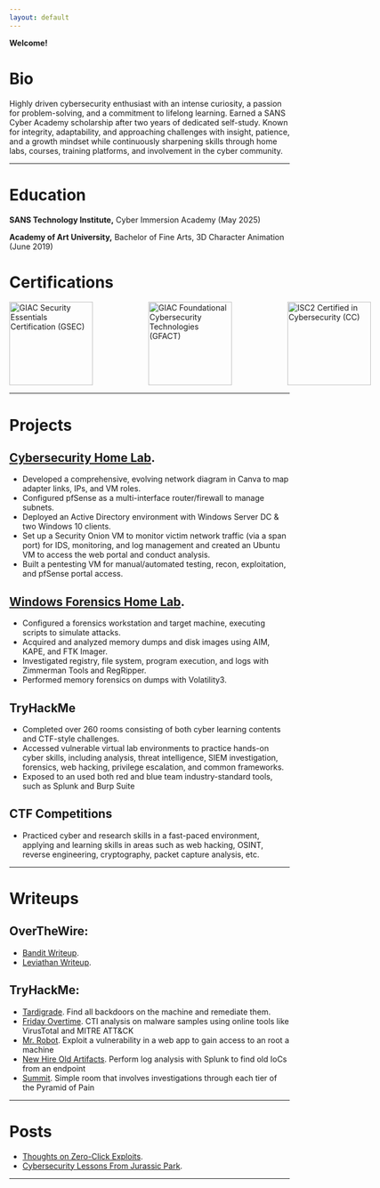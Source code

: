 ```yaml
---
layout: default
---
```


**Welcome!**

# Bio

Highly driven cybersecurity enthusiast with an intense curiosity, a passion for problem-solving, and a commitment to lifelong learning. Earned a SANS Cyber Academy scholarship after two years of dedicated self-study. Known for integrity, adaptability, and approaching challenges with insight, patience, and a growth mindset while continuously sharpening skills through home labs, courses, training platforms, and involvement in the cyber community.

---

# Education

**SANS Technology Institute,** Cyber Immersion Academy (May 2025)

**Academy of Art University,** Bachelor of Fine Arts, 3D Character Animation (June 2019)

# Certifications

<div style="display: flex; gap: 100px;">
    <a href="https://www.credly.com/badges/79b72e81-4a43-477e-9333-330d7c2faaac/public_url" target="_blank">
        <img src="https://github.com/user-attachments/assets/7572f80d-d020-4841-a32d-e3984cb462f9" alt="GIAC Security Essentials Certification (GSEC)" width="150">
    </a>
    <a href="https://www.credly.com/badges/fcc07bf5-304c-448e-b31d-41285a98ee5a/public_url" target="_blank">
        <img src="https://github.com/user-attachments/assets/e79e3509-ca9f-4106-b3f1-a2b9ead32aeb" alt="GIAC Foundational Cybersecurity Technologies (GFACT)" width="150">
    </a>
    <a href="https://www.credly.com/badges/9c67ac40-1748-4df4-97eb-f5da82538ce2/public_url" target="_blank">
        <img src="https://github.com/user-attachments/assets/fc75e1cf-5ff2-4a0c-baf4-2bf551056621" alt="ISC2 Certified in Cybersecurity (CC)" width="150">
    </a>
</div>

---

# Projects

## [Cybersecurity Home Lab](./projects/cybersecurity-home-lab.md).

- Developed a comprehensive, evolving network diagram in Canva to map adapter links, IPs, and VM roles. 
- Configured pfSense as a multi-interface router/firewall to manage subnets. 
- Deployed an Active Directory environment with Windows Server DC & two Windows 10 clients. 
- Set up a Security Onion VM to monitor victim network traffic (via a span port) for IDS, monitoring, and log 
management and created an Ubuntu VM to access the web portal and conduct analysis. 
- Built a pentesting VM for manual/automated testing, recon, exploitation, and pfSense portal access. 
  

## [Windows Forensics Home Lab](./projects/windows-forensics-home-lab.md).

- Configured a forensics workstation and target machine, executing scripts to simulate attacks. 
- Acquired and analyzed memory dumps and disk images using AIM, KAPE, and FTK Imager. 
- Investigated registry, file system, program execution, and logs with Zimmerman Tools and RegRipper. 
- Performed memory forensics on dumps with Volatility3. 

## TryHackMe

- Completed over 260 rooms consisting of both cyber learning contents and CTF-style challenges.
- Accessed vulnerable virtual lab environments to practice hands-on cyber skills, including analysis, threat intelligence, SIEM investigation, forensics, web hacking, privilege escalation, and common frameworks.
- Exposed to an used both red and blue team industry-standard tools, such as Splunk and Burp Suite

## CTF Competitions 
- Practiced cyber and research skills in a fast-paced environment, applying and learning skills in areas such 
as web hacking, OSINT, reverse engineering, cryptography, packet capture analysis, etc.

---

# Writeups
## OverTheWire:
- [Bandit Writeup](./writeups/overthewire/bandit.md).
- [Leviathan Writeup](./writeups/overthewire/leviathan.md).

## TryHackMe:
- [Tardigrade](./writeups/tryhackme/tardigrade.md).    Find all backdoors on the machine and remediate them.
- [Friday Overtime](./writeups/tryhackme/friday-overtime.md).    CTI analysis on malware samples using online tools like VirusTotal and MITRE ATT&CK
- [Mr. Robot](./writeups/tryhackme/mrrobot.md).    Exploit a vulnerability in a web app to gain access to an root a machine
- [New Hire Old Artifacts](./writeups/tryhackme/newhire-oldartifacts.md).    Perform log analysis with Splunk to find old IoCs from an endpoint
- [Summit](./writeups/tryhackme/summit.md).     Simple room that involves investigations through each tier of the Pyramid of Pain

---

# Posts
- [Thoughts on Zero-Click Exploits](./posts/zero-click-exploits.md).
- [Cybersecurity Lessons From Jurassic Park](./posts/jurassic-park-cybersecurity.md).

---
